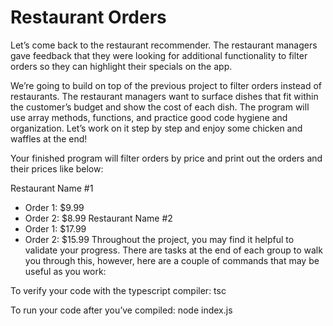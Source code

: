 # Restaurant Orders

Let’s come back to the restaurant recommender. The restaurant managers gave feedback that they were looking for additional functionality to filter orders so they can highlight their specials on the app.

We’re going to build on top of the previous project to filter orders instead of restaurants. The restaurant managers want to surface dishes that fit within the customer’s budget and show the cost of each dish. The program will use array methods, functions, and practice good code hygiene and organization. Let’s work on it step by step and enjoy some chicken and waffles at the end!

Your finished program will filter orders by price and print out the orders and their prices like below:

Restaurant Name #1

- Order 1: $9.99
- Order 2: $8.99
  Restaurant Name #2
- Order 1: $17.99
- Order 2: $15.99
  Throughout the project, you may find it helpful to validate your progress. There are tasks at the end of each group to walk you through this, however, here are a couple of commands that may be useful as you work:

To verify your code with the typescript compiler: tsc

To run your code after you’ve compiled: node index.js
